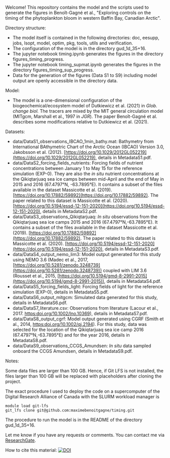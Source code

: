 Welcome! This repository contains the model and the scripts used to generate the figures in
Benoît-Gagné et al.,
"Exploring controls on the timing of the phytoplankton bloom in western Baffin 
Bay, Canadian Arctic".

Directory structure:

- The model itself is contained in the following directories: doc, eesupp, jobs, lsopt, model, optim, pkg, tools, utils and verification.
- The configuration of the model is in the directory gud_1d_35+16.
- The jupyter notebook timing.ipynb generates the figures in the directory
figures_timing_progress.
- The jupyter notebook timing_supmat.ipynb generates the figures in the
directory figures_timing_sup_progress.
- Data for the generation of the figures (Data S1 to S9) including model
output are openly accessible in the directory data.

Model:

- The model is a one-dimensional configuration of the
biogeochemical/ecosystem model of Dutkiewicz et al. (2021) in
*Glob. change biol.*
The tracers are mixed by the MIT general circulation model
(MITgcm, Marshall et al., 1997 in *JGR*).
The paper Benoît-Gagné et al. describes some modifications relative to
Dutkiewicz et al. (2021).

Datasets:

- data/DataS1_observations_IBCAO_1min_bathy.mat:
Bathymetry from International BAthymetric Chart of the Arctic Ocean (IBCAO)
Version 3.0, Jakobsson et al. (2012).
[https://doi.org/10.1029/2012GL052219](https://doi.org/10.1029/2012GL052219),
details in MetadataS1.pdf.
- data/DataS2_forcing_fields_nutrients:
Forcing fields of nutrient concentrations between January 1 to May 15 for the
reference simulation (EXP-0).
They are also the *in situ* nutrient concentrations at the Qikiqtarjuaq sea
ice camps between mid-April and the end of May in 2015 and 2016
(67.4797°N, -63.7895°E).
It contains a subset of the files available in the dataset Massicotte et al.
(2019).
[https://doi.org/10.17882/59892](https://doi.org/10.17882/59892).
The paper related to this dataset is Massicotte et al. (2020).
[https://doi.org/10.5194/essd-12-151-2020](https://doi.org/10.5194/essd-12-151-2020),
details in MetadataS2.pdf.
- data/DataS3_observations_Qikiqtarjuaq:
*In situ* observations from the Qikiqtarjuaq sea ice camps 2015 and 2016
(67.4797°N,-63.7895°E).
It contains a subset of the files available in the dataset Massicotte et al.
(2019).
[https://doi.org/10.17882/59892](https://doi.org/10.17882/59892).
The paper related to this dataset is Massicotte et al. (2020).
[https://doi.org/10.5194/essd-12-151-2020](https://doi.org/10.5194/essd-12-151-2020),
details in MetadataS3.pdf.
- data/DataS4_output_nemo_lim3:
Model output generated for this study using NEMO 3.6 (Madec et al., 2017,
[https://doi.org/10.5281/zenodo.3248739](https://doi.org/10.5281/zenodo.3248739))
coupled with LIM 3.6 (Rousset et al., 2015,
[https://doi.org/10.5194/gmd-8-2991-2015](https://doi.org/10.5194/gmd-8-2991-2015)),
details in MetadataS4.pdf.
- data/DataS5_forcing_fields_light:
Forcing fields of light for the reference simulation (EXP-0),
details in MetadataS5.pdf.
- data/DataS6_output_mitgcm:
Simulated data generated for this study, details in MetadataS6.pdf.
- data/DataS7_literature.csv:
Observations from literature (Lacour et al., 2017.
[https:doi.org/10.1002/lno.10369](https:doi.org/10.1002/lno.10369)),
details in MetadataS7.pdf.
- data/DataS8_output_cgrf:
Model output generated using CGRF (Smith et al., 2014,
[https:doi.org/10.1002/qj.2194](https:doi.org/10.1002/qj.2194)).
For this study, data was selected for the location of the Qikiqtarjuaq sea ice
camp 2016 (67.4797°N,-63.7895°E) and for the year 2016, details in
MetadataS8.pdf.
- data/DataS9_observations_CCGS_Amundsen:
*In situ* data sampled onboard the CCGS Amundsen, details in MetadataS9.pdf.

Notes:

Some data files are larger than 100 GB.
Hence, if Git LFS is not installed, the files larger than 100 GB will be replaced with placeholders after cloning the project.

The exact procedure I used to deploy the code on a supercomputer of the Digital Research Alliance of Canada with the SLURM workload manager is

```
module load git-lfs
git_lfs clone git@github.com:maximebenoitgagne/timing.git
```

The procedure to run the model is in the README of the directory gud_1d_35+16.

Let me know if you have any requests or comments.
You can contact me via
[ResearchGate](https://www.researchgate.net/profile/Maxime-Benoit-Gagne).

How to cite this material:
[![DOI](https://zenodo.org/badge/755251129.svg)](https://zenodo.org/doi/10.5281/zenodo.10642023)

